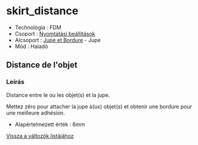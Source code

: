 # skirt\_distance

* Technológia : FDM
* Csoport : [Nyomtatási beállítások](../../../konfig/print_settings)
* Alcsoport : [Jupe et Bordure](../../beallitasok/print_settings.md#jupe-et-bordure) - Jupe
* Mód : Haladó

## Distance de l'objet

### Leírás

Distance entre le ou les objet\(s\) et la jupe.

Mettez zéro pour attacher la jupe à\(ux\) objet\(s\) et obtenir une bordure pour une meilleure adhésion.

* Alapértelmezett érték : 6mm

[Vissza a változók listájához](../../variable_list)

